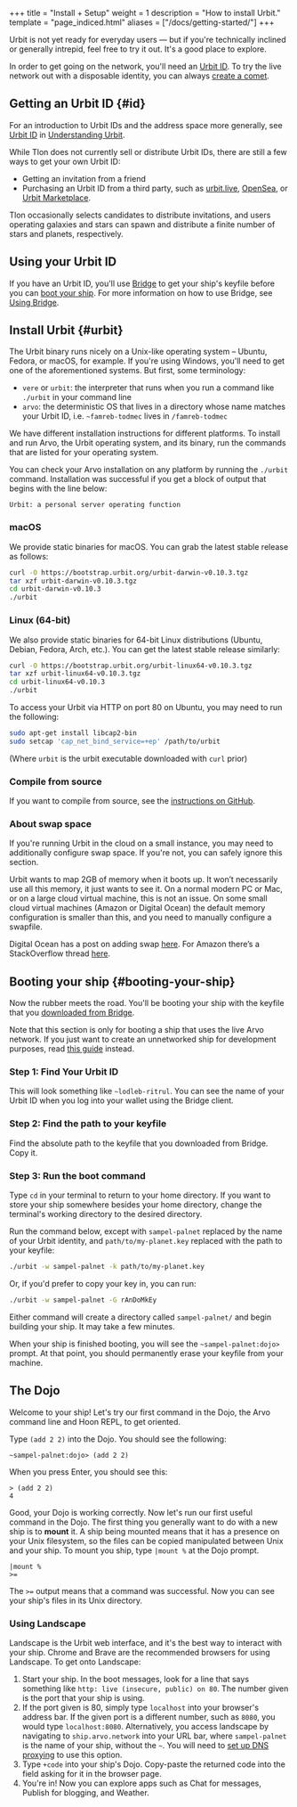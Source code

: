 +++
title = "Install + Setup"
weight = 1
description = "How to install Urbit."
template = "page_indiced.html"
aliases = ["/docs/getting-started/"]
+++

Urbit is not yet ready for everyday users — but if you're technically inclined or generally intrepid, feel free to try it out. It's a good place to explore.

In order to get going on the network, you'll need an [Urbit ID](#id). To try the live network out with a disposable identity, you can always [create a comet](@/using/operations/creating-a-comet.md).

## Getting an Urbit ID {#id}

For an introduction to Urbit IDs and the address space more generally, see [Urbit ID](@/understanding-urbit/urbit-id.md) in [Understanding Urbit](@/understanding-urbit/_index.md).

While Tlon does not currently sell or distribute Urbit IDs, there are still a few ways to get your own Urbit ID:

- Getting an invitation from a friend
- Purchasing an Urbit ID from a third party, such as [urbit.live](https://urbit.live), [OpenSea](https://opensea.io), or [Urbit Marketplace](https://urbitmarketplace.com/).

Tlon occasionally selects candidates to distribute invitations, and users operating galaxies and stars can spawn and distribute a finite number of stars and planets, respectively.

## Using your Urbit ID

If you have an Urbit ID, you'll use [Bridge](https://bridge.urbit.org) to get your ship's keyfile before you can [boot your ship](#booting-your-ship). For more information on how to use Bridge, see [Using Bridge](@/using/operations/using-bridge.md).

## Install Urbit {#urbit}

The Urbit binary runs nicely on a Unix-like operating system – Ubuntu, Fedora, or macOS, for example. If you're using Windows, you'll need to get one of the aforementioned systems. But first, some terminology:

- `vere` or `urbit`: the interpreter that runs when you run a command like `./urbit` in your command line
- `arvo`: the deterministic OS that lives in a directory whose name matches your Urbit ID, i.e. `~famreb-todmec` lives in `/famreb-todmec`

We have different installation instructions for different platforms. To install and run Arvo, the Urbit operating system, and its binary, run the commands that are listed for your operating system.

You can check your Arvo installation on any platform by running the `./urbit` command. Installation was successful if you get a block of output that begins with the line below:

```
Urbit: a personal server operating function
```

### macOS

We provide static binaries for macOS. You can grab the latest stable release as follows:

```sh
curl -O https://bootstrap.urbit.org/urbit-darwin-v0.10.3.tgz
tar xzf urbit-darwin-v0.10.3.tgz
cd urbit-darwin-v0.10.3
./urbit
```

### Linux (64-bit)

We also provide static binaries for 64-bit Linux distributions (Ubuntu, Debian, Fedora, Arch, etc.). You can get the latest stable release similarly:

```sh
curl -O https://bootstrap.urbit.org/urbit-linux64-v0.10.3.tgz
tar xzf urbit-linux64-v0.10.3.tgz
cd urbit-linux64-v0.10.3
./urbit
```

To access your Urbit via HTTP on port 80 on Ubuntu, you may need to run the following:

```sh
sudo apt-get install libcap2-bin
sudo setcap 'cap_net_bind_service=+ep' /path/to/urbit
```
(Where `urbit` is the urbit executable downloaded with `curl` prior)

### Compile from source

If you want to compile from source, see the [instructions on GitHub](https://github.com/urbit/urbit#development).

### About swap space

If you're running Urbit in the cloud on a small instance, you may need to additionally configure swap space. If you're not, you can safely ignore this section.

Urbit wants to map 2GB of memory when it boots up. It won’t necessarily use all this memory, it just wants to see it. On a normal modern PC or Mac, or on a large cloud virtual machine, this is not an issue. On some small cloud virtual machines (Amazon or Digital Ocean) the default memory configuration is smaller than this, and you need to manually configure a swapfile.

Digital Ocean has a post on adding swap [here](https://www.digitalocean.com/community/tutorials/how-to-add-swap-space-on-ubuntu-16-04). For Amazon there’s a StackOverflow thread [here](https://stackoverflow.com/questions/17173972/how-do-you-add-swap-to-an-ec2-instance).

## Booting your ship {#booting-your-ship}

Now the rubber meets the road. You'll be booting your ship with the keyfile that you [downloaded from Bridge](@/using/operations/using-bridge.md).

Note that this section is only for booting a ship that uses the live Arvo network. If you just want to create an unnetworked ship for development purposes, read [this guide](@/using/develop.md#creating-a-development-ship) instead.

### Step 1: Find Your Urbit ID

This will look something like `~lodleb-ritrul`. You can see the name of your Urbit ID when you log into your wallet using the Bridge client.

### Step 2: Find the path to your keyfile

Find the absolute path to the keyfile that you downloaded from Bridge. Copy it.

### Step 3: Run the boot command

Type `cd` in your terminal to return to your home directory. If you want to store your ship somewhere besides your home directory, change the terminal's working directory to the desired directory.

Run the command below, except with `sampel-palnet` replaced by the name of your
Urbit identity, and `path/to/my-planet.key` replaced with the path to your keyfile:

```sh
./urbit -w sampel-palnet -k path/to/my-planet.key
```

Or, if you'd prefer to copy your key in, you can run:

```sh
./urbit -w sampel-palnet -G rAnDoMkEy
```

Either command will create a directory called `sampel-palnet/` and begin building your ship. It may take a few minutes.

When your ship is finished booting, you will see the `~sampel-palnet:dojo>` prompt. At that point, you should permanently erase your keyfile from your machine.

## The Dojo

Welcome to your ship! Let's try our first command in the Dojo, the Arvo command line and Hoon REPL, to get oriented.

Type `(add 2 2)` into the Dojo. You should see the following:

```
~sampel-palnet:dojo> (add 2 2)
```

When you press Enter, you should see this:

```
> (add 2 2)
4
```

Good, your Dojo is working correctly. Now let's run our first useful command in the Dojo. The first thing you generally want to do with a new ship is to **mount** it. A ship being mounted means that it has a presence on your Unix filesystem, so the files can be copied manipulated between Unix and your ship. To mount you ship, type `|mount %` at the Dojo prompt.

```
|mount %
>=
```

The `>=` output means that a command was successful. Now you can see your ship's files in its Unix directory.

### Using Landscape

Landscape is the Urbit web interface, and it's the best way to interact with your ship. Chrome and Brave are the recommended browsers for using Landscape. To get onto Landscape:

1. Start your ship. In the boot messages, look for a line that says something like `http: live (insecure, public) on 80`. The number given is the port that your ship is using.
2.  If the port given is 80, simply type `localhost` into your browser's address bar. If the given port is a different number, such as `8080`, you would type `localhost:8080`. Alternatively, you access landscape by navigating to `ship.arvo.network` into your URL bar, where `sampel-palnet` is the name of your ship, without the `~`. You will need to [set up DNS proxying](@/using/operations/using-your-ship.md#dns-proxying) to use this option.
3. Type `+code` into your ship's Dojo. Copy-paste the returned code into the field asking for it in the browser page.
4. You're in! Now you can explore apps such as Chat for messages, Publish for blogging, and Weather.
